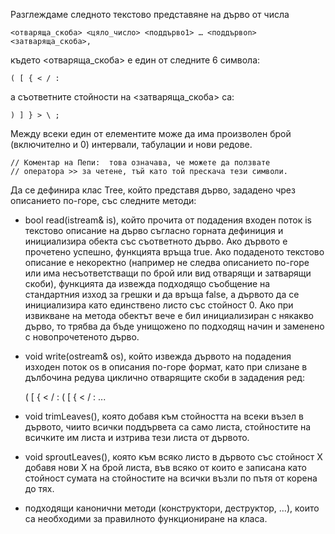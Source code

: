 Разглеждаме следното текстово представяне на дърво от числа

    <отваряща_скоба> <цяло_число> <поддърво1> … <поддървоn> <затваряща_скоба>,

където <отваряща_скоба> е един от следните 6 символа:

    ( [ { < / :

а съответните стойности на <затваряща_скоба> са:

    ) ] } > \ ;

Между всеки един от елементите може да има произволен брой (включително и 0) интервали,
табулации и нови редове.

    // Коментар на Пепи:  това означава, че можете да ползвате 
    // оператора >> за четене, тъй като той прескача тези символи.

Да се дефинира клас Tree, който представя дърво, зададено чрез описанието по-горе, със следните методи:

- bool read(istream& is), който прочита от подадения входен поток is текстово описание на дърво
съгласно горната дефиниция и инициализира обекта със съответното дърво.
Ако дървото е прочетено успешно, функцията връща true.
Ако подаденото текстово описание е некоректно (например не следва описанието
по-горе или има несъответстващи по брой или вид отварящи и затварящи скоби),
функцията да извежда подходящо съобщение на стандартния изход за грешки и да връща
false, а дървото да се инициализира като единствено листо със стойност 0.
Ако при извикване на метода обектът вече е бил инициализиран с някакво дърво,
то трябва да бъде унищожено по подходящ начин и заменено с новопрочетеното дърво.

- void write(ostream& os), който извежда дървото на подадения изходен поток os в описания
по-горе формат, като при слизане в дълбочина редува циклично отварящите скоби в зададения ред:

    ( [ { < / : ( [ { < / : ...

- void trimLeaves(), която добавя към стойността на всеки възел в дървото, чиито всички поддървета
са само листа, стойностите на всичките им листа и изтрива тези листа от дървото.

- void sproutLeaves(), която към всяко листо в дървото със стойност X добавя нови X на брой листа, във
всяко от които е записана като стойност сумата на стойностите на всички възли по пътя от корена до тях.

- подходящи канонични методи (конструктори, деструктор, …), които са необходими за правилното
функциониране на класа.

